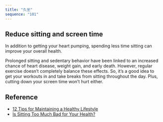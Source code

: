 ```yaml
---
title: "久坐"
sequence: "101"
---
```


## Reduce sitting and screen time
In addition to getting your heart pumping, spending less time sitting can improve your overall health.

Prolonged sitting and sedentary behavior have been linked to an increased chance of heart disease, weight gain, and early death. However, regular exercise doesn’t completely balance these effects. So, it’s a good idea to get your workouts in and take breaks from sitting throughout the day. Plus, cutting down your screen time won’t hurt either.

## Reference

- [12 Tips for Maintaining a Healthy Lifestyle](https://www.healthline.com/health/how-to-maintain-a-healthy-lifestyle)
- [Is Sitting Too Much Bad for Your Health?](https://www.healthline.com/nutrition/why-sitting-is-bad-for-you)
